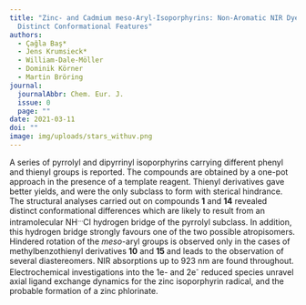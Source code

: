```yaml
---
title: "Zinc- and Cadmium meso-Aryl-Isoporphyrins: Non-Aromatic NIR Dyes with
  Distinct Conformational Features"
authors:
  - Çağla Baş*
  - Jens Krumsieck*
  - William-Dale-Möller
  - Dominik Körner
  - Martin Bröring
journal:
  journalAbbr: Chem. Eur. J.
  issue: 0
  page: ""
date: 2021-03-11
doi: ""
image: img/uploads/stars_withuv.png
---
```

A series of pyrrolyl and dipyrrinyl isoporphyrins carrying
different phenyl and thienyl groups is reported. The compounds are
obtained by a one-pot approach in the presence of a template
reagent. Thienyl derivatives gave better yields, and were the only
subclass to form with sterical hindrance. The structural analyses
carried out on compounds **1** and **14** revealed distinct conformational
differences which are likely to result from an intramolecular NH<sup>…</sup>Cl
hydrogen bridge of the pyrrolyl subclass. In addition, this hydrogen
bridge strongly favours one of the two possible atropisomers.
Hindered rotation of the *meso*-aryl groups is observed only in the
cases of methylbenzothienyl derivatives **10** and **15** and leads to the
observation of several diastereomers. NIR absorptions up to 923 nm
are found throughout. Electrochemical investigations into the 1e- and
2e<sup>-</sup> reduced species unravel axial ligand exchange dynamics for the
zinc isoporphyrin radical, and the probable formation of a zinc
phlorinate.